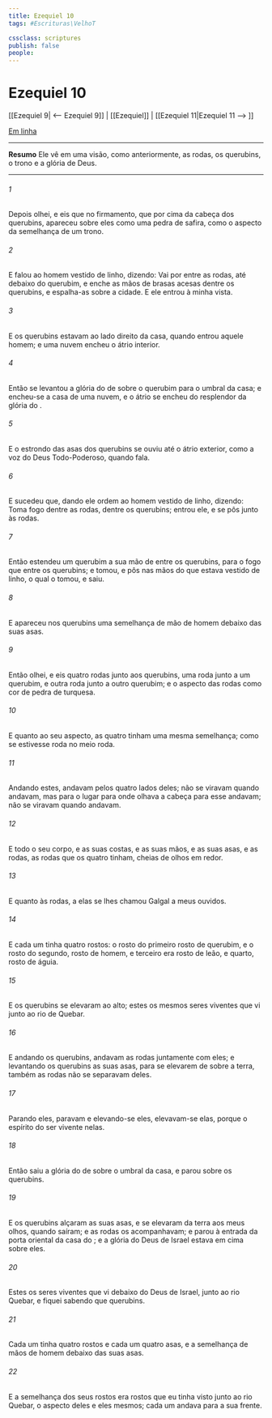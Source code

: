 ```yaml
---
title: Ezequiel 10
tags: #Escrituras\VelhoT

cssclass: scriptures
publish: false
people:
---
```


# Ezequiel 10
[[Ezequiel 9| <-- Ezequiel 9]] | [[Ezequiel]] | [[Ezequiel 11|Ezequiel 11 --> ]]

[Em linha](https://churchofjesuschrist.org/study/scriptures/ot/ezek/10?lang=por)

---
__Resumo__
Ele vê em uma visão, como anteriormente, as rodas, os querubins, o trono e a glória de Deus.

---
###### 1 
Depois olhei, e eis que no firmamento, que  por cima da cabeça dos querubins, apareceu sobre eles como uma pedra de safira, como o aspecto da semelhança de um trono.

###### 2 
E falou ao homem vestido de linho, dizendo: Vai por entre as rodas, até debaixo do querubim, e enche as mãos de brasas acesas dentre os querubins, e espalha-as sobre a cidade. E ele entrou à minha vista.

###### 3 
E os querubins estavam ao lado direito da casa, quando entrou aquele homem; e uma nuvem encheu o átrio interior.

###### 4 
Então se levantou a glória do  de sobre o querubim para o umbral da casa; e encheu-se a casa de uma nuvem, e o átrio se encheu do resplendor da glória do .

###### 5 
E o estrondo das asas dos querubins se ouviu até o átrio exterior, como a voz do Deus Todo-Poderoso, quando fala.

###### 6 
E sucedeu que, dando ele ordem ao homem vestido de linho, dizendo: Toma fogo dentre as rodas, dentre os querubins; entrou ele, e se pôs junto às rodas.

###### 7 
Então estendeu um querubim a sua mão de entre os querubins, para o fogo que  entre os querubins; e  tomou, e  pôs nas mãos do que estava vestido de linho, o qual o tomou, e saiu.

###### 8 
E apareceu nos querubins uma semelhança de mão de homem debaixo das suas asas.

###### 9 
Então olhei, e eis quatro rodas junto aos querubins, uma roda junto a um querubim, e outra roda junto a outro querubim; e o aspecto das rodas  como cor de pedra de turquesa.

###### 10 
E quanto ao seu aspecto, as quatro tinham uma mesma semelhança; como se estivesse  roda no meio  roda.

###### 11 
Andando estes, andavam  pelos quatro lados deles; não se viravam quando andavam, mas para o lugar para onde olhava a cabeça para esse andavam; não se viravam quando andavam.

###### 12 
E todo o seu corpo, e as suas costas, e as suas mãos, e as suas asas, e as rodas, as rodas que os quatro tinham,  cheias de olhos em redor.

###### 13 
E quanto às rodas, a elas se lhes chamou Galgal a meus ouvidos.

###### 14 
E cada um tinha quatro rostos: o rosto do primeiro  rosto de querubim, e o rosto do segundo, rosto de homem, e  terceiro era rosto de leão, e  quarto, rosto de águia.

###### 15 
E os querubins se elevaram ao alto; estes  os mesmos seres viventes que vi junto ao rio de Quebar.

###### 16 
E andando os querubins, andavam as rodas juntamente com eles; e levantando os querubins as suas asas, para se elevarem de sobre a terra, também as rodas não se separavam deles.

###### 17 
Parando eles, paravam  e elevando-se eles, elevavam-se elas, porque o espírito do ser vivente  nelas.

###### 18 
Então saiu a glória do  de sobre o umbral da casa, e parou sobre os querubins.

###### 19 
E os querubins alçaram as suas asas, e se elevaram da terra aos meus olhos, quando saíram; e as rodas os acompanhavam; e  parou à entrada da porta oriental da casa do ; e a glória do Deus de Israel estava em cima sobre eles.

###### 20 
Estes  os seres viventes que vi debaixo do Deus de Israel, junto ao rio Quebar, e fiquei sabendo que  querubins.

###### 21 
Cada um tinha quatro rostos e cada um quatro asas, e a semelhança de mãos de homem debaixo das suas asas.

###### 22 
E a semelhança dos seus rostos era  rostos que eu tinha visto junto ao rio Quebar, o aspecto deles e eles mesmos; cada um andava para a sua frente.

